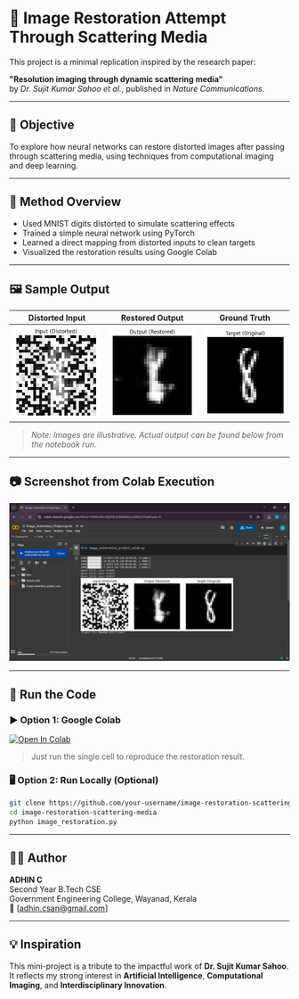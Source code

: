 # 🧠 Image Restoration Attempt Through Scattering Media

This project is a minimal replication inspired by the research paper:

**"Resolution imaging through dynamic scattering media"**  
by *Dr. Sujit Kumar Sahoo et al.*, published in *Nature Communications*.

---

## 📌 Objective

To explore how neural networks can restore distorted images after passing through scattering media, using techniques from computational imaging and deep learning.

---

## 🔧 Method Overview

- Used MNIST digits distorted to simulate scattering effects  
- Trained a simple neural network using PyTorch  
- Learned a direct mapping from distorted inputs to clean targets  
- Visualized the restoration results using Google Colab

---

## 🖼️ Sample Output

| Distorted Input | Restored Output | Ground Truth |
|-----------------|------------------|---------------|
| ![input](./images/input.png) | ![restored](./images/output.png) | ![target](./images/target.png) |

> _Note: Images are illustrative. Actual output can be found below from the notebook run._

---

## 📷 Screenshot from Colab Execution

![screenshot](Image_Restoration_Screenshot.png)

---

## 🧪 Run the Code

### ▶️ Option 1: Google Colab  
[![Open In Colab](https://colab.research.google.com/assets/colab-badge.svg)](https://colab.research.google.com/drive/1c6MMmoBcL0EjOQC2LMS4laSoruXXlZCl?usp=sharing)  
> Just run the single cell to reproduce the restoration result.

### 🖥️ Option 2: Run Locally (Optional)

```bash
git clone https://github.com/your-username/image-restoration-scattering-media.git
cd image-restoration-scattering-media
python image_restoration.py
```

---

## 🙋‍♂️ Author

**ADHIN C**  
Second Year B.Tech CSE  
Government Engineering College, Wayanad, Kerala  
📧 [adhin.csan@gmail.com]

---

## 💡 Inspiration

This mini-project is a tribute to the impactful work of **Dr. Sujit Kumar Sahoo**.  
It reflects my strong interest in **Artificial Intelligence**, **Computational Imaging**, and **Interdisciplinary Innovation**.


